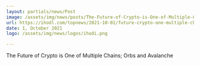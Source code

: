 ```yaml
---
layout: partials/news/Post
image: /assets/img/news/posts/The-Future-of-Crypto-is-One-of-Multiple-Chains-Orbs-and-Avalanche.png
url: https://ihodl.com/topnews/2021-10-01/future-crypto-one-multiple-chains-orbs-and-avalanche/
date: 1, October 2021
logo: /assets/img/news/logos/ihodi.png

---
```



The Future of Crypto is One of Multiple Chains; Orbs and Avalanche
